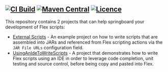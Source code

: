 [![CI Build](https://github.com/dalet-oss/flex-scripting-examples/actions/workflows/ci-build.yml/badge.svg)](https://github.com/dalet-oss/flex-scripting-examples/actions/workflows/ci-build.yml) [![Maven Central](https://maven-badges.herokuapp.com/maven-central/com.github.dalet-oss/flex-scripting-examples/badge.svg)](https://maven-badges.herokuapp.com/maven-central/com.github.dalet-oss/flex-scripting-examples) [![Licence](https://img.shields.io/hexpm/l/plug.svg)](https://github.com/dalet-oss/flex-scripting-examples/blob/master/LICENSE)
---

This repository contains 2 projects that can help springboard your development of Flex scripts:

* [External Scripts](ExternalScripts/README.md) - An example project on how to write scripts that are assembled into
  JARs and referenced from Flex scripting actions via the `JAR File URLs` configuration field.
* [UsingAnIdeToWriteScripts](UsingAnIdeToWriteScripts/README.md) - A project that demonstrates how to write Flex
  scripts using an IDE in order to leverage code completion, unit testing and source control, before being copy and
  pasted into Flex.
